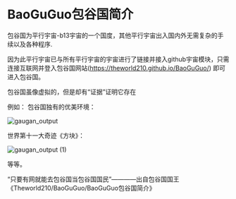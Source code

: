 # BaoGuGuo包谷国简介 

包谷国为平行宇宙-b13宇宙的一个国度，其他平行宇宙出入国内外无需复杂的手续以及各种程序.

因为此平行宇宙已与所有平行宇宙的宇宙进行了链接并接入github宇宙模块，只需连接互联网并登入包谷国网站(https://theworld210.github.io/BaoGuGuo/)  即可进入包谷国。 

包谷国虽像虚拟的，但是却有“证据”证明它存在 

例如： 包谷国独有的优美环境： 

![gaugan_output](https://user-images.githubusercontent.com/65585627/120812119-b47d8280-c572-11eb-9007-d40fa5e0054a.jpg)

世界第十一大奇迹《方块》：

![gaugan_output (1)](https://user-images.githubusercontent.com/65585627/120812134-b6dfdc80-c572-11eb-86ce-868c902e1e57.jpg)

等等。

“只要有网就能去包谷国当包谷国国民”————出自包谷国国王《Theworld210/BaoGuGuo/BaoGuGuo包谷国简介》
